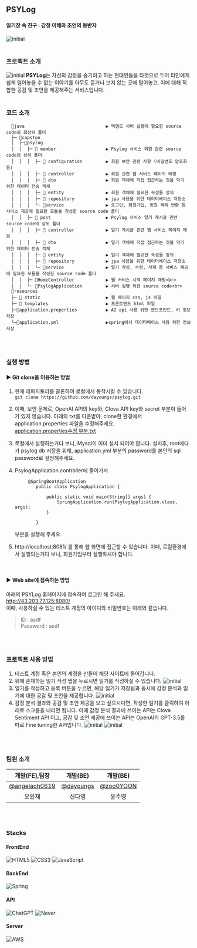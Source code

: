 ## PSYLog
#### 일기장 속 친구 : 감정 이해와 조언의 동반자
![initial](https://github.com/dayoungs/psylog/assets/113420912/42984dae-87a5-4cee-8e58-491ee28dfc10)
  <br> <br>

### 프로젝트 소개
![initial](https://github.com/dayoungs/psylog/assets/113420912/626c1b76-c8cb-440f-8d64-8c0cef402ac0)
**PSYLog**는 자신의 감정을 숨기려고 하는 현대인들을 타겟으로 두어 타인에게 쉽게 털어놓을 수 없는 이야기를 아무도 듣거나 보지 않는 곳에 털어놓고, 이에 대해 적합한 공감 및 조언을 제공해주는 서비스입니다.<br> <br>
### 코드 소개
```
  📂java                               ▶︎ 백엔드 서버 실행에 필요한 source code의 최상위 폴더
  ├─ 📂capston
  │  ├─📂psylog
  │  │  ├─ 📂 member                   ▶︎ Psylog 서비스 회원 관련 source code의 상위 폴더
  │  │  │  ├─ 📂 configuration         ▶︎ 회원 보안 관련 사항 (비밀번호 암호화 등)
  │  │  │  ├─ 📂 controller            ▶︎ 회원 관련 웹 서비스 페이지 매핑
  │  │  │  ├─ 📂 dto                   ▶︎ 회원 객체에 직접 접근하는 것을 막기 위한 데이터 전송 객체
  │  │  │  ├─ 📂 entity                ▶︎ 회원 객체에 필요한 속성들 정의
  │  │  │  ├─ 📂 repository            ▶︎ jpa 사용을 위한 데이터베이스 저장소
  │  │  │  └─ 📂service                ▶︎ 로그인, 회원가입, 회원 객체 반환 등 서비스 제공에 필요한 모듈을 작성한 source code 폴더
  │  │  ├─ 📂 post                     ▶︎ Psylog 서비스 일기 게시글 관련 source code의 상위 폴더
  │  │  │  ├─ 📂 controller            ▶︎ 일기 게시글 관련 웹 서비스 페이지 매핑
  │  │  │  ├─ 📂 dto                   ▶︎ 일기 객체에 직접 접근하는 것을 막기 위한 데이터 전송 객체
  │  │  │  ├─ 📂 entity                ▶︎ 일기 객체에 필요한 속성들 정의
  │  │  │  ├─ 📂 repository            ▶︎ jpa 사용을 위한 데이터베이스 저장소
  │  │  │  └─ 📂service                ▶︎ 일기 작성, 수정, 삭제 등 서비스 제공에 필요한 모듈을 작성한 source code 폴더
  │  │  ├─ 🔵HomeController            ▶︎ 웹 서비스 시작 페이지 매핑<br>
  │  │  └─ 🔵PsylogApplication         ▶︎ 서버 실행 위한 source code<br>
  📂resources
  ├─ 📂 static                         ▶︎ 웹 페이지 css, js 파일
  ├─ 📂 templates                      ▶︎ 프론트엔드 html 파일
  ├─🌿application.properties           ▶︎ AI api 사용 위한 엔드포인트, 키 정보 저장
  └─🌿application.yml                  ▶︎spring에서 데이터베이스 사용 위한 정보 저장
```
<br> <br>

### 실행 방법
  #### ▶ Git clone을 이용하는 방법
  1. 현재 레파지토리를 클론하여 로컬에서 동작시킬 수 있습니다. <br> ```git clone https://github.com/dayoungs/psylog.git```
        <br>
        
2. 이때, 보안 문제로, OpenAI API의 key와, Clova API key와 secret 부분이 들어가 있지 않습니다. 아래의 txt를 다운받아, clone한 환경에서 application.properties 파일을 수정해주세요.
        <br>
[application.properties수정 부분.txt](https://github.com/user-attachments/files/15905988/application.properties.txt)
        <br>

3. 로컬에서 실행하는거다 보니, Mysql이 이미 설치 되어야 합니다. 설치후, root에다가 psylog db 저장을 위해, application.yml 부분의 password를 본인의 sql password로 설정해주세요.<br>

4. PsylogApplication.controller에 들어가서
	```
  		 @SpringBootApplication
			public class PsylogApplication {

				public static void main(String[] args) {
					SpringApplication.run(PsylogApplication.class, args);
				}

			}
	```
	부분을 실행해 주세요. <br>
5. http://localhost:8081/ 를 통해 웹 화면에 접근할 수 있습니다. 이때, 로컬환경에서 실행되는거다 보니, 회원가입부터 실행하셔야 합니다.
<br>

  #### ▶ Web site에 접속하는 방법
  아래의 PSYLog 홈페이지에 접속하여 로그인 해 주세요. 
  <br> http://43.203.77.125:8080/ <br>
  이때, 사용하실 수 있는 테스트 계정의 아이디와 비밀번호는 아래와 같습니다. <br>
  > ID : asdf <br>
  > Password : asdf

<br> <br>
### 프로젝트 사용 방법
1. 테스트 계정 혹은 본인의 계정을 만들어 해당 사이트에 들어갑니다.
2. 위에 존재하는 일기 작성 탭을 누르시면 일기를 작성하실 수 있습니다.
   ![initial](https://github.com/dayoungs/psylog/assets/113420912/bbb08377-7612-42e3-ae93-c439c3492872)
3. 일기를 작성하고 등록 버튼을 누르면, 해당 일기가 저장됨과 동시에 감정 분석과 일기에 대한 공감 및 조언을 제공합니다.
   ![initial](https://github.com/dayoungs/psylog/assets/113420912/5fa97df3-a4ed-4cf0-be21-06a3c53aca36)
4. 감정 분석 결과와 공감 및 조언 제공을 보고 싶으시다면, 작성한 일기를 클릭하여 아래로 스크롤을 내리면 됩니다. 이때 감정 분석 결과에 쓰이는 API는 Clova Sentiment API 이고, 공감 및 조언 제공에 쓰이는 API는 OpenAI의 GPT-3.5를 따로 Fine tuning한 API입니다.
   ![initial](https://github.com/dayoungs/psylog/assets/113420912/56c3e008-ced9-41b7-8e2f-aba2dac498b9)
   ![initial](https://github.com/dayoungs/psylog/assets/113420912/54185bae-7282-435a-9e6a-697674ecf2dd)

<br> <br>

### 팀원 소개
|**개발(FE),팀장**|**개발(BE)**|**개발(BE)**|
|:---:|:---:|:---:|
|[@angelaoh0619](https://github.com/angelaoh0619)|[@dayoungs](https://github.com/dayoungs)|[@zoo0YOON](https://github.com/zoo0YOON)|
|오윤재|신다영|윤주영|

<br> <br>

### Stacks
#### FrontEnd
![HTML5](https://img.shields.io/badge/html5-%23E34F26.svg?style=for-the-badge&logo=html5&logoColor=white)
![CSS3](https://img.shields.io/badge/css3-%231572B6.svg?style=for-the-badge&logo=css3&logoColor=white)
![JavaScript](https://img.shields.io/badge/javascript-%23323330.svg?style=for-the-badge&logo=javascript&logoColor=%23F7DF1E)
<br>
#### BackEnd
![Spring](https://img.shields.io/badge/spring-%236DB33F.svg?style=for-the-badge&logo=spring&logoColor=white)
<br>
#### API
![ChatGPT](https://img.shields.io/badge/chatGPT-74aa9c?style=for-the-badge&logo=openai&logoColor=white)
![Naver](https://a11ybadges.com/badge?logo=naver)
<br>
#### Server
![AWS](https://img.shields.io/badge/AWS-%23FF9900.svg?style=for-the-badge&logo=amazon-aws&logoColor=white)
